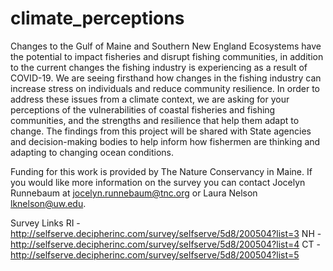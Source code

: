 # climate_perceptions

Changes to the Gulf of Maine and Southern New England Ecosystems have the potential to impact fisheries and disrupt fishing communities, in addition to the current changes the fishing industry is experiencing as a result of COVID-19. We are seeing firsthand how changes in the fishing industry can increase stress on individuals and reduce community resilience. In order to address these issues from a climate context, we are asking for your perceptions of the vulnerabilities of coastal fisheries and fishing communities, and the strengths and resilience that help them adapt to change. The findings from this project will be shared with State agencies and decision-making bodies to help inform how fishermen are thinking and adapting to changing ocean conditions.

Funding for this work is provided by The Nature Conservancy in Maine. If you would like more information on the survey you can contact Jocelyn Runnebaum at jocelyn.runnebaum@tnc.org or Laura Nelson lknelson@uw.edu.    

Survey Links
RI - http://selfserve.decipherinc.com/survey/selfserve/5d8/200504?list=3
NH - http://selfserve.decipherinc.com/survey/selfserve/5d8/200504?list=4
CT - http://selfserve.decipherinc.com/survey/selfserve/5d8/200504?list=5
